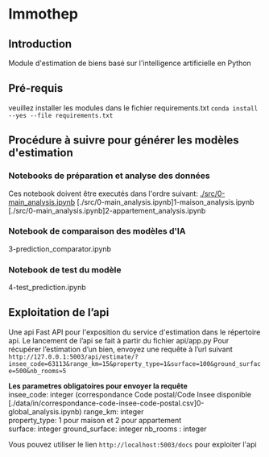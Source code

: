 # Immothep
## Introduction
Module d'estimation de biens basé sur l'intelligence artificielle en Python

## Pré-requis
veuillez installer les modules dans le fichier requirements.txt `conda install --yes --file requirements.txt`  

## Procédure à suivre pour générer les modèles d'estimation  
### Notebooks de préparation et analyse des données
Ces notebook doivent être executés dans l'ordre suivant:
 [./src/0-main_analysis.ipynb](0-global_analysis.ipynb)
 [./src/0-main_analysis.ipynb]1-maison_analysis.ipynb 
 [./src/0-main_analysis.ipynb]2-appartement_analysis.ipynb

### Notebook de comparaison des modèles d'IA
3-prediction_comparator.ipynb

### Notebook de test du modèle
4-test_prediction.ipynb

## Exploitation de l’api  
Une api Fast API pour l'exposition du service d'estimation dans le répertoire api.
Le lancement de l’api se fait à partir du fichier api/app.py
Pour récupérer l’estimation d’un bien, envoyez une requête à l’url suivant
`http://127.0.0.1:5003/api/estimate/?insee_code=63113&range_km=15&property_type=1&surface=100&ground_surface=500&nb_rooms=5`

**Les parametres obligatoires pour envoyer la requête**  
insee_code: integer  (correspondance Code postal/Code Insee disponible [./data/in/correspondance-code-insee-code-postal.csv]0-global_analysis.ipynb)
range_km: integer  
property_type: 1 pour maison et 2 pour appartement  
surface: integer
ground_surface: integer
nb_rooms : integer

Vous pouvez utiliser le lien `http://localhost:5003/docs` pour exploiter l'api
